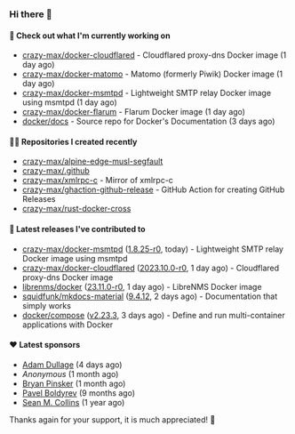 ### Hi there 👋

#### 👷 Check out what I'm currently working on

- [crazy-max/docker-cloudflared](https://github.com/crazy-max/docker-cloudflared) - Cloudflared proxy-dns Docker image (1 day ago)
- [crazy-max/docker-matomo](https://github.com/crazy-max/docker-matomo) - Matomo (formerly Piwik) Docker image (1 day ago)
- [crazy-max/docker-msmtpd](https://github.com/crazy-max/docker-msmtpd) - Lightweight SMTP relay Docker image using msmtpd (1 day ago)
- [crazy-max/docker-flarum](https://github.com/crazy-max/docker-flarum) - Flarum Docker image (1 day ago)
- [docker/docs](https://github.com/docker/docs) - Source repo for Docker&#39;s Documentation (3 days ago)

#### 👨‍💻 Repositories I created recently

- [crazy-max/alpine-edge-musl-segfault](https://github.com/crazy-max/alpine-edge-musl-segfault)
- [crazy-max/.github](https://github.com/crazy-max/.github)
- [crazy-max/xmlrpc-c](https://github.com/crazy-max/xmlrpc-c) - Mirror of xmlrpc-c
- [crazy-max/ghaction-github-release](https://github.com/crazy-max/ghaction-github-release) - GitHub Action for creating GitHub Releases
- [crazy-max/rust-docker-cross](https://github.com/crazy-max/rust-docker-cross)

#### 🚀 Latest releases I've contributed to

- [crazy-max/docker-msmtpd](https://github.com/crazy-max/docker-msmtpd) ([1.8.25-r0](https://github.com/crazy-max/docker-msmtpd/releases/tag/1.8.25-r0), today) - Lightweight SMTP relay Docker image using msmtpd
- [crazy-max/docker-cloudflared](https://github.com/crazy-max/docker-cloudflared) ([2023.10.0-r0](https://github.com/crazy-max/docker-cloudflared/releases/tag/2023.10.0-r0), 1 day ago) - Cloudflared proxy-dns Docker image
- [librenms/docker](https://github.com/librenms/docker) ([23.11.0-r0](https://github.com/librenms/docker/releases/tag/23.11.0-r0), 1 day ago) - LibreNMS Docker image
- [squidfunk/mkdocs-material](https://github.com/squidfunk/mkdocs-material) ([9.4.12](https://github.com/squidfunk/mkdocs-material/releases/tag/9.4.12), 2 days ago) - Documentation that simply works
- [docker/compose](https://github.com/docker/compose) ([v2.23.3](https://github.com/docker/compose/releases/tag/v2.23.3), 3 days ago) - Define and run multi-container applications with Docker

#### ❤️ Latest sponsors
- [Adam Dullage](https://github.com/dullage) (4 days ago)
- _Anonymous_ (1 month ago)
- [Bryan Pinsker](https://github.com/BryanPinsker) (1 month ago)
- [Pavel Boldyrev](https://github.com/bpg) (9 months ago)
- [Sean M. Collins](https://github.com/sc68cal) (1 year ago)

Thanks again for your support, it is much appreciated! 🙏
